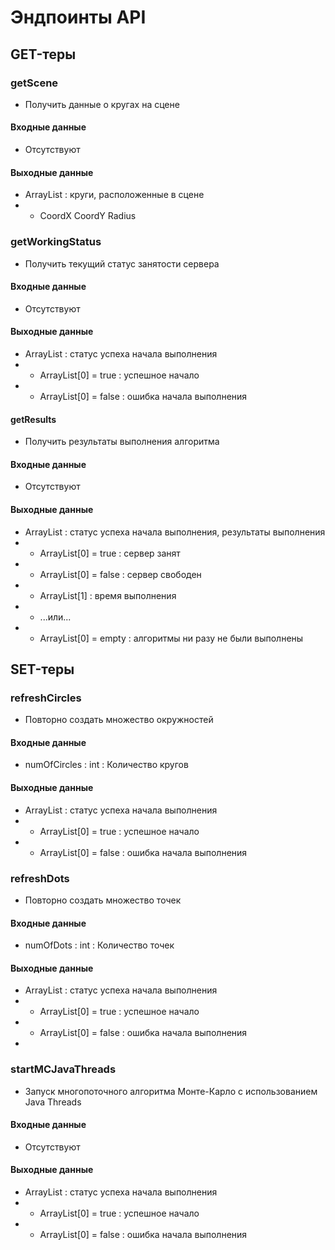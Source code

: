 # Эндпоинты API

## GET-теры

### getScene
* Получить данные о кругах на сцене

#### Входные данные
* Отсутствуют

#### Выходные данные
* ArrayList<String> : круги, расположенные в сцене
* * CoordX CoordY Radius

### getWorkingStatus
* Получить текущий статус занятости сервера

#### Входные данные
* Отсутствуют

#### Выходные данные
* ArrayList<String> : статус успеха начала выполнения
* * ArrayList<String>[0] = true : успешное начало
* * ArrayList<String>[0] = false : ошибка начала выполнения

#### getResults
* Получить результаты выполнения алгоритма

#### Входные данные
* Отсутствуют

#### Выходные данные
* ArrayList<String> : статус успеха начала выполнения, результаты выполнения
* * ArrayList<String>[0] = true : сервер занят
* * ArrayList<String>[0] = false : сервер свободен
* * ArrayList<String>[1] : время выполнения
* * ...или...
* * ArrayList<String>[0] = empty : алгоритмы ни разу не были выполнены

## SET-теры

### refreshCircles
* Повторно создать множество окружностей

#### Входные данные
* numOfCircles : int : Количество кругов

#### Выходные данные
* ArrayList<String> : статус успеха начала выполнения
* * ArrayList<String>[0] = true : успешное начало
* * ArrayList<String>[0] = false : ошибка начала выполнения

### refreshDots
* Повторно создать множество точек

#### Входные данные
* numOfDots : int : Количество точек

#### Выходные данные
* ArrayList<String> : статус успеха начала выполнения
* * ArrayList<String>[0] = true : успешное начало
* * ArrayList<String>[0] = false : ошибка начала выполнения
* 
### startMCJavaThreads
* Запуск многопоточного алгоритма Монте-Карло с использованием Java Threads 

#### Входные данные
* Отсутствуют

#### Выходные данные
* ArrayList<String> : статус успеха начала выполнения
* * ArrayList<String>[0] = true : успешное начало
* * ArrayList<String>[0] = false : ошибка начала выполнения

